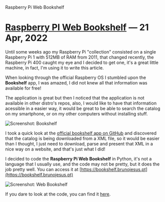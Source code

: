 Raspberry Pi Web Bookshelf

# [Raspberry PI Web Bookshelf](#) &mdash; 21 Apr, 2022

Until some weeks ago my Raspberry Pi "collection" consisted on a single Raspberry Pi 1 with 512MB of RAM from 2011, that changed recently, the Raspberry Pi 400 caught my eye and I decided to get one, it's a great little machine, in fact, I'm using it to write this article.

When looking through the official Raspberry OS I stumbled upon the **Bookshelf** app, I was amazed, I did not knew all that information was available for free! 

The application is great but then I noticed that the application is not available in other distro's repos, also, I would like to have that information acessible in a easier way, it would be great to be able to search the catalog on my smartphone, or on my other computers without installing stuff.

![Screenshot: Bookshelf](/article_files/20220420_rpiwebbookshelf/bookshelf.png)

I took a quick look at the [official bookshelf app on GitHub](https://github.com/raspberrypi-ui/bookshelf) and discovered that the catalog is being downloaded from a XML file, so it would be easier than I thought, I just need to download, parse and present that XML in a nice way on a website, and that's just what I did!

I decided to code the **Raspberry Pi Web Bookshelf** in Python, it's not a language that I usually use, and the code may not be pretty, but it does the job pretty well. You can access it at [https://bookshelf.brunojesus.pt](https://bookshelf.brunojesus.pt)

![Screenshot: Web Bookshelf](/article_files/20220420_rpiwebbookshelf/web-bookshelf.png)

If you dare to look at the code, you can find it [here](https://github.com/brunofjesus/rpi-web-bookshelf).

